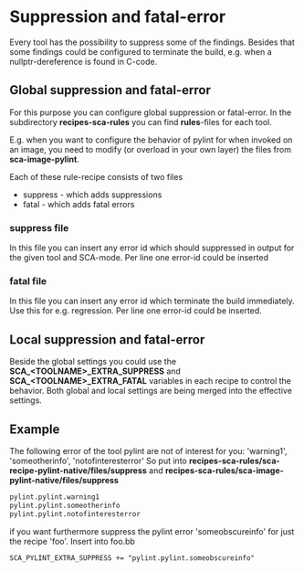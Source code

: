 # Suppression and fatal-error
Every tool has the possibility to suppress some of the findings.
Besides that some findings could be configured to terminate the build, e.g. when a nullptr-dereference is found in C-code.

## Global suppression and fatal-error

For this purpose you can configure global suppression or fatal-error.
In the subdirectory __recipes-sca-rules__ you can find __rules__-files for each tool.

E.g. when you want to configure the behavior of pylint for when invoked on an image, you need to modify (or overload in your own layer) the files from __sca-image-pylint__.

Each of these rule-recipe consists of two files

 * suppress - which adds suppressions
 * fatal - which adds fatal errors

### suppress file

In this file you can insert any error id which should suppressed in output for the given tool and SCA-mode.
Per line one error-id could be inserted

### fatal file

In this file you can insert any error id which terminate the build immediately.
Use this for e.g. regression.
Per line one error-id could be inserted.

## Local suppression and fatal-error

Beside the global settings you could use the __SCA\_\<TOOLNAME\>\_EXTRA_SUPPRESS__ and __SCA\_\<TOOLNAME\>\_EXTRA_FATAL__ variables in each recipe to control the behavior.
Both global and local settings are being merged into the effective settings.

## Example

The following error of the tool pylint are not of interest for you: 'warning1', 'someotherinfo', 'notofinteresterror'
So put into __recipes-sca-rules/sca-recipe-pylint-native/files/suppress__ and __recipes-sca-rules/sca-image-pylint-native/files/suppress__

```sh
pylint.pylint.warning1
pylint.pylint.someotherinfo
pylint.pylint.notofinteresterror
```

if you want furthermore suppress the pylint error 'someobscureinfo' for just the recipe 'foo'. Insert into foo.bb 
```bitbake
SCA_PYLINT_EXTRA_SUPPRESS += "pylint.pylint.someobscureinfo"
```